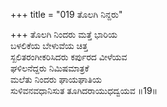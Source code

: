 +++
title = "019 ತೊಲಗಿ ನಿನ್ದರು"

+++
ತೊಲಗಿ ನಿಂದರು ಮತ್ತೆ ಭಾರಿಯ  
ಬಳಲಿಕೆಯ ಬೇಳುವೆಯ ಚಿತ್ತ  
ಸ್ಖಲಿತರಂಗೀಕರಿಸಿದರು ಕರ್ಪುರದ ವೀಳೆಯವ  
ಘಳಿಲನೆದ್ದರು ನಿಮಿಷಮಾತ್ರಕೆ  
ಮಲೆತು ನಿಂದರು ಘಾಯಘಾತಿಯ  
ಸುಳಿವನವಧಾನಿಸುತ ತೂಗಿದರಾಯುಧದ್ವಯವ     ॥19॥